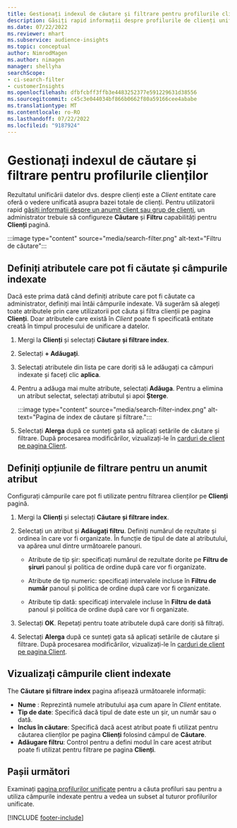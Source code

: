 ```yaml
---
title: Gestionați indexul de căutare și filtrare pentru profilurile clienților
description: Găsiți rapid informații despre profilurile de clienți unificate și filtrați pentru atributele specificate.
ms.date: 07/22/2022
ms.reviewer: mhart
ms.subservice: audience-insights
ms.topic: conceptual
author: NimrodMagen
ms.author: nimagen
manager: shellyha
searchScope:
- ci-search-filter
- customerInsights
ms.openlocfilehash: dfbfcbff3ffb3e4483252377e591229631d38556
ms.sourcegitcommit: c45c3e044034bf866b0662f80a59166cee4ababe
ms.translationtype: MT
ms.contentlocale: ro-RO
ms.lasthandoff: 07/22/2022
ms.locfileid: "9187924"
---
```

# <a name="manage-the-search--filter-index-for-customer-profiles"></a>Gestionați indexul de căutare și filtrare pentru profilurile clienților

Rezultatul unificării datelor dvs. despre clienți este a *Client* entitate care oferă o vedere unificată asupra bazei totale de clienți. Pentru utilizatorii rapid [găsiți informații despre un anumit client sau grup de clienți](customer-profiles.md), un administrator trebuie să configureze **Căutare** și **Filtru** capabilități pentru **Clienți** pagină.

   :::image type="content" source="media/search-filter.png" alt-text="Filtru de căutare":::

## <a name="define-searchable-attributes-and-indexed-fields"></a>Definiți atributele care pot fi căutate și câmpurile indexate

Dacă este prima dată când definiți atribute care pot fi căutate ca administrator, definiți mai întâi câmpurile indexate. Vă sugerăm să alegeți toate atributele prin care utilizatorii pot căuta și filtra clienții pe pagina **Clienți**. Doar atributele care există în *Client* poate fi specificată entitate creată în timpul procesului de unificare a datelor.

1. Mergi la **Clienți** și selectați **Căutare și filtrare index**.

1. Selectați **+ Adăugați**.

1. Selectați atributele din lista pe care doriți să le adăugați ca câmpuri indexate și faceți clic **aplica**.

1. Pentru a adăuga mai multe atribute, selectați **Adăuga**. Pentru a elimina un atribut selectat, selectați atributul și apoi **Șterge**.

   :::image type="content" source="media/search-filter-index.png" alt-text="Pagina de index de căutare și filtrare.":::

1. Selectați **Alerga** după ce sunteți gata să aplicați setările de căutare și filtrare. După procesarea modificărilor, vizualizați-le în [carduri de client pe pagina Client](customer-profiles.md).

## <a name="define-filtering-options-for-a-given-attribute"></a>Definiți opțiunile de filtrare pentru un anumit atribut

Configurați câmpurile care pot fi utilizate pentru filtrarea clienților pe **Clienți** pagină.

1. Mergi la **Clienți** și selectați **Căutare și filtrare index**.

1. Selectați un atribut și **Adăugați filtru**. Definiți numărul de rezultate și ordinea în care vor fi organizate. În funcție de tipul de date al atributului, va apărea unul dintre următoarele panouri.

   - Atribute de tip șir: specificați numărul de rezultate dorite pe **Filtru de șiruri** panoul și politica de ordine după care vor fi organizate.

   - Atribute de tip numeric: specificați intervalele incluse în **Filtru de număr** panoul și politica de ordine după care vor fi organizate.

   - Atribute tip dată: specificați intervalele incluse în **Filtru de dată** panoul și politica de ordine după care vor fi organizate.

1. Selectați **OK**. Repetați pentru toate atributele după care doriți să filtrați.

1. Selectați **Alerga** după ce sunteți gata să aplicați setările de căutare și filtrare. După procesarea modificărilor, vizualizați-le în [carduri de client pe pagina Client](customer-profiles.md).

## <a name="view-indexed-customer-fields"></a>Vizualizați câmpurile client indexate

The **Căutare și filtrare index** pagina afișează următoarele informații:

- **Nume** : Reprezintă numele atributului așa cum apare în *Client* entitate.
- **Tip de date**: Specifică dacă tipul de date este un șir, un număr sau o dată.
- **Inclus în căutare**: Specifică dacă acest atribut poate fi utilizat pentru căutarea clienților pe pagina **Clienți** folosind câmpul de **Căutare**.
- **Adăugare filtru**: Control pentru a defini modul în care acest atribut poate fi utilizat pentru filtrare pe pagina **Clienți**.

## <a name="next-steps"></a>Pașii următori

Examinați [pagina profilurilor unificate](customer-profiles.md) pentru a căuta profiluri sau pentru a utiliza câmpurile indexate pentru a vedea un subset al tuturor profilurilor unificate.

[!INCLUDE [footer-include](includes/footer-banner.md)]
